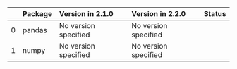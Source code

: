 <!-- markdown-link-check-disable -->

|    | Package   | Version in 2.1.0     | Version in 2.2.0     | Status   |
|---:|:----------|:---------------------|:---------------------|:---------|
|  0 | pandas    | No version specified | No version specified |          |
|  1 | numpy     | No version specified | No version specified |          |